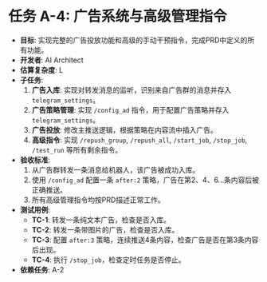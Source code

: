 # 任务 A-4: 广告系统与高级管理指令

- **目标**: 实现完整的广告投放功能和高级的手动干预指令，完成PRD中定义的所有功能。
- **开发者**: AI Architect
- **估算复杂度**: L
- **子任务**:
    1.  **广告入库**: 实现对转发消息的监听，识别来自广告群的消息并存入 `telegram_settings`。
    2.  **广告策略管理**: 实现 `/config_ad` 指令，用于配置广告策略并存入 `telegram_settings`。
    3.  **广告投放**: 修改主推送逻辑，根据策略在内容流中插入广告。
    4.  **高级指令**: 实现 `/repush_group`, `/repush_all`, `/start_job`, `/stop_job`, `/test_run` 等所有剩余指令。
- **验收标准**:
    1.  从广告群转发一条消息给机器人，该广告被成功入库。
    2.  使用 `/config_ad` 配置一条 `after:2` 策略，广告在第2、4、6...条内容后被正确推送。
    3.  所有高级管理指令均按PRD描述正常工作。
- **测试用例**:
    - **TC-1**: 转发一条纯文本广告，检查是否入库。
    - **TC-2**: 转发一条带图片的广告，检查是否入库。
    - **TC-3**: 配置 `after:3` 策略，连续推送4条内容，检查广告是否在第3条内容后出现。
    - **TC-4**: 执行 `/stop_job`，检查定时任务是否停止。
- **依赖任务**: A-2